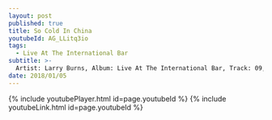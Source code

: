 ```yaml
---
layout: post
published: true
title: So Cold In China
youtubeId: AG_LLitq3io
tags:
  - Live At The International Bar
subtitle: >-
  Artist: Larry Burns, Album: Live At The International Bar, Track: 09, Title: So Cold In China
date: 2018/01/05
---
```

{% include youtubePlayer.html id=page.youtubeId %}
{% include youtubeLink.html id=page.youtubeId %}